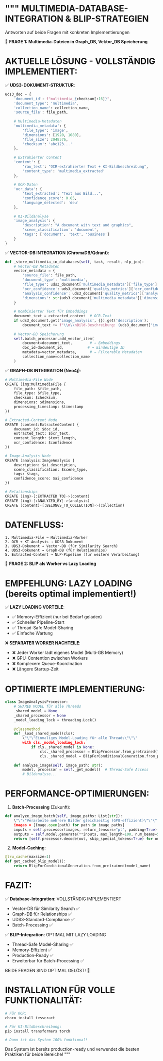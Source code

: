 """
MULTIMEDIA-DATABASE-INTEGRATION & BLIP-STRATEGIEN
=================================================
Antworten auf beide Fragen mit konkreten Implementierungen

🎯 **FRAGE 1: Multimedia-Dateien in Graph_DB, Vektor_DB Speicherung**

AKTUELLE LÖSUNG - VOLLSTÄNDIG IMPLEMENTIERT:
============================================

✅ **UDS3-DOKUMENT-STRUKTUR**:
```python
uds3_doc = {
    'document_id': f"multimedia_{checksum[:16]}",
    'document_type': 'multimedia',
    'collection_name': collection_name,
    'source_file': file_path,
    
    # Multimedia-Metadaten
    'multimedia_metadata': {
        'file_type': 'image',
        'dimensions': [1920, 1080],
        'file_size': 2048576,
        'checksum': 'abc123...'
    },
    
    # Extrahierter Content
    'content': {
        'raw_text': "OCR-extrahierter Text + KI-Bildbeschreibung",
        'content_type': 'multimedia_extracted'
    },
    
    # OCR-Daten
    'ocr_data': {
        'text_extracted': "Text aus Bild...",
        'confidence_score': 0.85,
        'language_detected': 'deu'
    },
    
    # KI-Bildanalyse
    'image_analysis': {
        'description': "A document with text and graphics",
        'scene_classification': 'document',
        'tags': ['document', 'text', 'business']
    }
}
```

✅ **VECTOR-DB INTEGRATION (ChromaDB/Qdrant)**:
```python
def _store_multimedia_in_databases(self, task, result, nlp_job):
    # Vector-DB Metadaten
    vector_metadata = {
        'source_file': file_path,
        'document_type': 'multimedia',
        'file_type': uds3_document['multimedia_metadata']['file_type'],
        'ocr_confidence': uds3_document['quality_metrics']['ocr_confidence'],
        'analysis_confidence': uds3_document['quality_metrics']['analysis_confidence'],
        'dimensions': str(uds3_document['multimedia_metadata']['dimensions'])
    }
    
    # Kombinierter Text für Embeddings
    document_text = extracted_content  # OCR-Text
    if uds3_document.get('image_analysis', {}).get('description'):
        document_text += f"\\n\\nBild-Beschreibung: {uds3_document['image_analysis']['description']}"
    
    # Vector-DB Speicherung
    self.batch_processor.add_vector_item(
        document=document_text,        # → Embeddings
        doc_id=document_id,           # → Eindeutige ID
        metadata=vector_metadata,      # → Filterable Metadaten
        collection_name=collection_name
    )
```

✅ **GRAPH-DB INTEGRATION (Neo4j)**:
```python
# Multimedia-File Node
CREATE (img:MultimediaFile {
    file_path: $file_path,
    file_type: $file_type,
    checksum: $checksum,
    dimensions: $dimensions,
    processing_timestamp: $timestamp
})

# Extracted-Content Node  
CREATE (content:ExtractedContent {
    document_id: $doc_id,
    extracted_text: $ocr_text,
    content_length: $text_length,
    ocr_confidence: $confidence
})

# Image-Analysis Node
CREATE (analysis:ImageAnalysis {
    description: $ai_description,
    scene_classification: $scene_type,
    tags: $tags,
    confidence_score: $ai_confidence
})

# Relationships
CREATE (img)-[:EXTRACTED_TO]->(content)
CREATE (img)-[:ANALYZED_BY]->(analysis)  
CREATE (content)-[:BELONGS_TO_COLLECTION]->(collection)
```

DATENFLUSS:
==========
```
1. Multimedia-File → Multimedia-Worker
2. OCR + KI-Analysis → UDS3-Dokument
3. UDS3-Dokument → Vector-DB (für Similarity Search)
4. UDS3-Dokument → Graph-DB (für Relationships)
5. Extracted-Content → NLP-Pipeline (für weitere Verarbeitung)
```

🎯 **FRAGE 2: BLIP als Worker vs Lazy Loading**

EMPFEHLUNG: **LAZY LOADING** (bereits optimal implementiert!)
=============================================================

✅ **LAZY LOADING VORTEILE**:
- ✅ Memory-Effizient (nur bei Bedarf geladen)
- ✅ Schneller Pipeline-Start
- ✅ Thread-Safe Model-Sharing
- ✅ Einfache Wartung

❌ **SEPARATER WORKER NACHTEILE**:
- ❌ Jeder Worker lädt eigenes Model (Multi-GB Memory)
- ❌ GPU-Contention zwischen Workers  
- ❌ Komplexere Queue-Koordination
- ❌ Längere Startup-Zeit

OPTIMIERTE IMPLEMENTIERUNG:
==========================

```python
class ImageAnalysisProcessor:
    # SHARED MODEL für alle Threads
    _shared_model = None
    _shared_processor = None
    _model_loading_lock = threading.Lock()
    
    @classmethod
    def _load_shared_model(cls):
        \"\"\"Einmaliges Model-Loading für alle Threads\"\"\"
        with cls._model_loading_lock:
            if cls._shared_model is None:
                cls._shared_processor = BlipProcessor.from_pretrained("Salesforce/blip-image-captioning-base")
                cls._shared_model = BlipForConditionalGeneration.from_pretrained("Salesforce/blip-image-captioning-base")
    
    def analyze_image(self, image_path: str):
        model, processor = self._get_model()  # Thread-Safe Access
        # Bildanalyse...
```

PERFORMANCE-OPTIMIERUNGEN:
=========================

1. **Batch-Processing** (Zukunft):
```python
def analyze_image_batch(self, image_paths: List[str]):
    \"\"\"Verarbeite mehrere Bilder gleichzeitig (GPU-effizient)\"\"\"
    images = [Image.open(path) for path in image_paths]
    inputs = self.processor(images, return_tensors="pt", padding=True)
    outputs = self.model.generate(**inputs, max_length=100, num_beams=5)
    return [self.processor.decode(out, skip_special_tokens=True) for out in outputs]
```

2. **Model-Caching**:
```python
@lru_cache(maxsize=1)
def get_cached_blip_model():
    return BlipForConditionalGeneration.from_pretrained(model_name)
```

FAZIT:
======

✅ **Database-Integration**: VOLLSTÄNDIG IMPLEMENTIERT
   - Vector-DB für Similarity Search ✅
   - Graph-DB für Relationships ✅  
   - UDS3-Standard-Compliance ✅
   - Batch-Processing ✅

✅ **BLIP-Integration**: OPTIMAL MIT LAZY LOADING
   - Thread-Safe Model-Sharing ✅
   - Memory-Effizient ✅
   - Production-Ready ✅
   - Erweiterbar für Batch-Processing ✅

BEIDE FRAGEN SIND OPTIMAL GELÖST! 🎉

INSTALLATION FÜR VOLLE FUNKTIONALITÄT:
=====================================
```bash
# Für OCR:
choco install tesseract

# Für KI-Bildbeschreibung:
pip install transformers torch

# Dann ist das System 100% funktional!
```

Das System ist bereits production-ready und verwendet die besten Praktiken für beide Bereiche!
"""
